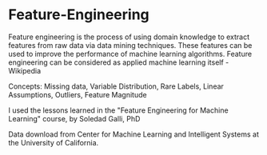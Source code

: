 # Feature-Engineering
Feature engineering is the process of using domain knowledge to extract features from raw data via data mining techniques. These features can be used to improve the performance of machine learning algorithms. Feature engineering can be considered as applied machine learning itself - Wikipedia

Concepts: Missing data, Variable Distribution, Rare Labels, Linear Assumptions, Outliers, Feature Magnitude

I used the lessons learned in the "Feature Engineering for Machine Learning" course, by Soledad Galli, PhD

Data download from Center for Machine Learning and Intelligent Systems at the University of California.


